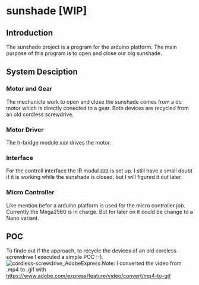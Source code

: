 # sunshade [WIP]
## Introduction
The sunshade project is a program for the arduino platform.
The main purpose of this program is to open and close our big sunshade.
## System Desciption
### Motor and Gear
The mechanicle work to open and close the sunshade comes from a dc motor which is directly conected to a gear.
Both devices are recycled from an old cordless screwdrive.
### Motor Driver
The h-bridge module xxx drives the motor.
### Interface
For the controll interface the IR modul zzz is set up.
I still have a small doubt if it is working while the sunshade is closed, 
but I will figured it out later.
### Micro Controller
Like mention befor a arduino platform is used for the micro controller job.
Currently the Mega2560 is in charge. But for later on it could be change to a Nano variant.
## POC
To finde out if the approach, to recycle the devices of an old cordless screwdrive I executed a simple POC :-).
![cordless-screwdrive_AdobeExpress](https://github.com/Aladim/sunshade/assets/16881452/954ea077-bf9f-4f55-88f1-5e52f959c00d)
Note: I converted the video from .mp4 to .gif with https://www.adobe.com/express/feature/video/convert/mp4-to-gif

